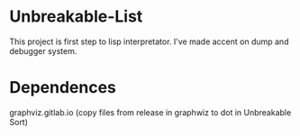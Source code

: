 # Unbreakable-List

This project is first step to lisp interpretator. I've made accent on dump and debugger system. 

# Dependences

graphviz.gitlab.io
(copy files from release in graphwiz to dot in Unbreakable Sort)
